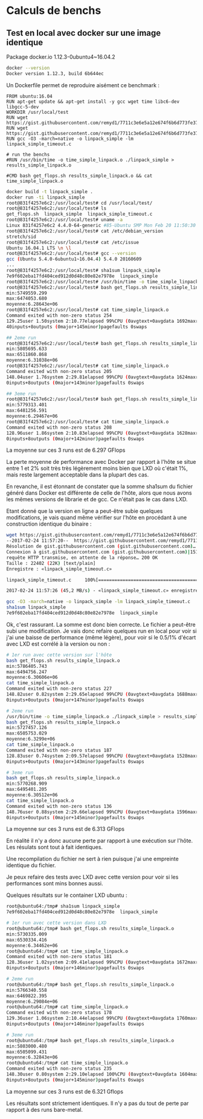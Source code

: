 # Calculs de benchs

## Test en local avec docker sur une image identique

Package docker.io 1.12.3-0ubuntu4~16.04.2

```bash
docker --version
Docker version 1.12.3, build 6b644ec
```

Un Dockerfile permet de reproduire aisément ce benchmark :

```
FROM ubuntu:16.04
RUN apt-get update && apt-get install -y gcc wget time libc6-dev libgcc-5-dev
WORKDIR /usr/local/test
RUN wget https://gist.githubusercontent.com/remyd1/7711c3e6e5a12e674f6b6d773fe37472/raw/1b30a5bf88ec6098bc6a534ac7e4361abe4d3efe/linpack_simple_timeout.c
RUN wget https://gist.githubusercontent.com/remyd1/7711c3e6e5a12e674f6b6d773fe37472/raw/1b30a5bf88ec6098bc6a534ac7e4361abe4d3efe/get_flops.sh
RUN gcc -O3 -march=native -o linpack_simple -lm linpack_simple_timeout.c

# run the benchs
#RUN /usr/bin/time -o time_simple_linpack.o ./linpack_simple > results_simple_linpack.o

#CMD bash get_flops.sh results_simple_linpack.o && cat time_simple_linpack.o
```

```bash
docker build -t linpack_simple .
docker run -ti linpack_simple
root@831f4257e6c2:/usr/local/test# cd /usr/local/test/
root@831f4257e6c2:/usr/local/test# ls
get_flops.sh  linpack_simple  linpack_simple_timeout.c
root@831f4257e6c2:/usr/local/test# uname -a
Linux 831f4257e6c2 4.4.0-64-generic #85-Ubuntu SMP Mon Feb 20 11:50:30 UTC 2017 x86_64 x86_64 x86_64 GNU/Linux
root@831f4257e6c2:/usr/local/test# cat /etc/debian_version
stretch/sid
root@831f4257e6c2:/usr/local/test# cat /etc/issue          
Ubuntu 16.04.1 LTS \n \l
root@831f4257e6c2:/usr/local/test# gcc --version
gcc (Ubuntu 5.4.0-6ubuntu1~16.04.4) 5.4.0 20160609
...
root@831f4257e6c2:/usr/local/test# sha1sum linpack_simple
7e9f602eba17fd404ced912d0d48c80e82e7978e  linpack_simple
root@831f4257e6c2:/usr/local/test# /usr/bin/time -o time_simple_linpack.o ./linpack_simple > results_simple_linpack.o
root@831f4257e6c2:/usr/local/test# bash get_flops.sh results_simple_linpack.o
min:5749559.299
max:6474053.680
moyenne:6.28643e+06
root@831f4257e6c2:/usr/local/test# cat time_simple_linpack.o
Command exited with non-zero status 254
129.25user 1.50system 2:10.77elapsed 99%CPU (0avgtext+0avgdata 1692maxresident)k
40inputs+8outputs (0major+145minor)pagefaults 0swaps

## 2eme run
root@831f4257e6c2:/usr/local/test# bash get_flops.sh results_simple_linpack.o
min:5805695.633
max:6511860.868
moyenne:6.31038e+06
root@831f4257e6c2:/usr/local/test# cat time_simple_linpack.o
Command exited with non-zero status 205
148.04user 1.76system 2:29.81elapsed 99%CPU (0avgtext+0avgdata 1624maxresident)k
0inputs+8outputs (0major+143minor)pagefaults 0swaps

## 3eme run
root@831f4257e6c2:/usr/local/test# bash get_flops.sh results_simple_linpack.o
min:5779313.401
max:6481256.591
moyenne:6.29467e+06
root@831f4257e6c2:/usr/local/test# cat time_simple_linpack.o                                                        
Command exited with non-zero status 208
128.96user 1.86system 2:10.83elapsed 99%CPU (0avgtext+0avgdata 1628maxresident)k
0inputs+8outputs (0major+142minor)pagefaults 0swaps
```

La moyenne sur ces 3 runs est de 6.297 GFlops

La perte moyenne de performance avec Docker par rapport à l'hôte se situe entre 1 et 2% soit très très légèrement moins bien que LXD où c'était 1%, mais reste largement acceptable dans la plupart des cas.

En revanche, il est étonnant de constater que la somme sha1sum du fichier généré dans Docker est différente de celle de l'hôte, alors que nous avons les mêmes versions de librarie et de gcc. Ce n'était pas le cas dans LXD.

Etant donné que la version en ligne a peut-être subie quelques modifications, je vais quand même vérifier sur l'hôte en procédant à une construction identique du binaire :

```bash
wget https://gist.githubusercontent.com/remyd1/7711c3e6e5a12e674f6b6d773fe37472/raw/1b30a5bf88ec6098bc6a534ac7e4361abe4d3efe/linpack_simple_timeout.c
--2017-02-24 11:57:20--  https://gist.githubusercontent.com/remyd1/7711c3e6e5a12e674f6b6d773fe37472/raw/1b30a5bf88ec6098bc6a534ac7e4361abe4d3efe/linpack_simple_timeout.c
Résolution de gist.githubusercontent.com (gist.githubusercontent.com)… 151.101.120.133
Connexion à gist.githubusercontent.com (gist.githubusercontent.com)|151.101.120.133|:443… connecté.
requête HTTP transmise, en attente de la réponse… 200 OK
Taille : 22402 (22K) [text/plain]
Enregistre : «linpack_simple_timeout.c»

linpack_simple_timeout.c     100%[==============================================>]  21,88K  --.-KB/s    in 0s      

2017-02-24 11:57:26 (45,2 MB/s) - «linpack_simple_timeout.c» enregistré [22402/22402]

gcc -O3 -march=native -o linpack_simple -lm linpack_simple_timeout.c
sha1sum linpack_simple
7e9f602eba17fd404ced912d0d48c80e82e7978e  linpack_simple
```

Ok, c'est rassurant. La somme est donc bien correcte. Le fichier a peut-être subi une modification. Je vais donc refaire quelques run en local pour voir si j'ai une baisse de performance (même légère), pour voir si le 0.5/1% d'écart avec LXD est corrélé à la version ou non :

```bash
# 1er run avec cette version sur l'hôte
bash get_flops.sh results_simple_linpack.o
min:5786405.743
max:6494756.247
moyenne:6.30606e+06
cat time_simple_linpack.o
Command exited with non-zero status 227
148.82user 0.82system 2:29.65elapsed 99%CPU (0avgtext+0avgdata 1688maxresident)k
0inputs+0outputs (0major+147minor)pagefaults 0swaps

# 2eme run
/usr/bin/time -o time_simple_linpack.o ./linpack_simple > results_simple_linpack.o
bash get_flops.sh results_simple_linpack.o                         
min:5727457.126
max:6505753.029
moyenne:6.3299e+06
cat time_simple_linpack.o
Command exited with non-zero status 187
128.83user 0.74system 2:09.57elapsed 99%CPU (0avgtext+0avgdata 1528maxresident)k
0inputs+0outputs (0major+143minor)pagefaults 0swaps

# 3eme run
bash get_flops.sh results_simple_linpack.o
min:5770268.909
max:6495401.205
moyenne:6.30512e+06
cat time_simple_linpack.o
Command exited with non-zero status 136
148.76user 0.88system 2:29.66elapsed 99%CPU (0avgtext+0avgdata 1596maxresident)k
0inputs+0outputs (0major+145minor)pagefaults 0swaps
```

La moyenne sur ces 3 runs est de 6.313 GFlops

En réalité il n'y a donc aucune perte par rapport à une exécution sur l'hôte. Les résulats sont tout à fait identiques.

Une recompilation du fichier ne sert à rien puisque j'ai une empreinte identique du fichier.

Je peux refaire des tests avec LXD avec cette version pour voir si les performances sont mins bonnes aussi.

Quelques résultats sur le container LXD ubuntu :

```bash
root@ubuntu64:/tmp# sha1sum linpack_simple
7e9f602eba17fd404ced912d0d48c80e82e7978e  linpack_simple

# 1er run avec cette version dans LXD
root@ubuntu64:/tmp# bash get_flops.sh results_simple_linpack.o
min:5730335.009
max:6530334.416
moyenne:6.34462e+06
root@ubuntu64:/tmp# cat time_simple_linpack.o
Command exited with non-zero status 181
128.36user 1.02system 2:09.41elapsed 99%CPU (0avgtext+0avgdata 1672maxresident)k
0inputs+8outputs (0major+146minor)pagefaults 0swaps

# 2eme run
root@ubuntu64:/tmp# bash get_flops.sh results_simple_linpack.o
min:5766340.558
max:6469822.395
moyenne:6.29084e+06
root@ubuntu64:/tmp# cat time_simple_linpack.o
Command exited with non-zero status 178
129.36user 1.06system 2:10.44elapsed 99%CPU (0avgtext+0avgdata 1760maxresident)k
0inputs+8outputs (0major+146minor)pagefaults 0swaps

# 3eme run
root@ubuntu64:/tmp# bash get_flops.sh results_simple_linpack.o
min:5803000.480
max:6505099.431
moyenne:6.32843e+06
root@ubuntu64:/tmp# cat time_simple_linpack.o
Command exited with non-zero status 235
148.30user 0.80system 2:29.10elapsed 100%CPU (0avgtext+0avgdata 1604maxresident)k
0inputs+8outputs (0major+145minor)pagefaults 0swaps
```

La moyenne sur ces 3 runs est de 6.321 Gflops

Les résultats sont strictement identiques. Il n'y a pas du tout de perte par rapport à des runs bare-metal.
